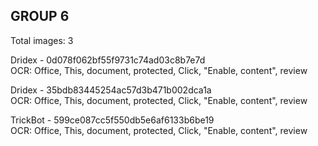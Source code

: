 ## GROUP 6
Total images: 3  

Dridex - 0d078f062bf55f9731c74ad03c8b7e7d  
OCR: Office, This, document, protected, Click, "Enable, content", review  

Dridex - 35bdb83445254ac57d3b471b002dca1a  
OCR: Office, This, document, protected, Click, "Enable, content", review  

TrickBot - 599ce087cc5f550db5e6af6133b6be19  
OCR: Office, This, document, protected, Click, "Enable, content", review  

